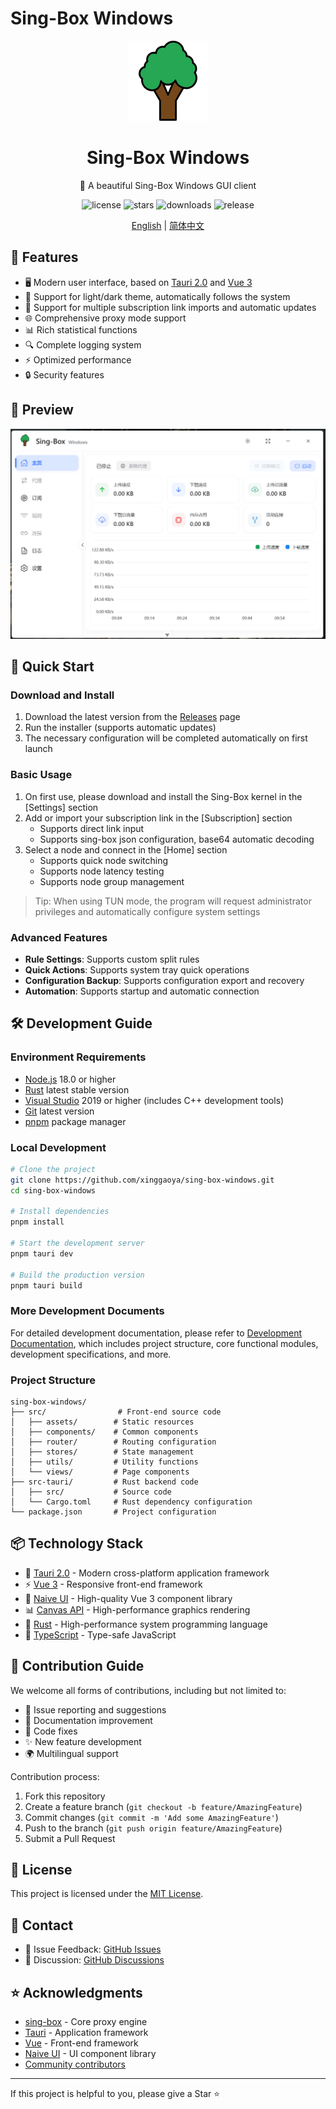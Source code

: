 # Sing-Box Windows

<div align="center">
    <img src="./src/assets/icon.png" alt="Sing-Box Windows Logo" width="128" height="128" />
    <h1>Sing-Box Windows</h1>
    <p>🚀 A beautiful Sing-Box Windows GUI client</p>
    <p>
        <img src="https://img.shields.io/github/license/xinggaoya/sing-box-windows" alt="license" />
        <img src="https://img.shields.io/github/stars/xinggaoya/sing-box-windows" alt="stars" />
        <img src="https://img.shields.io/github/downloads/xinggaoya/sing-box-windows/total" alt="downloads" />
        <img src="https://img.shields.io/github/v/release/xinggaoya/sing-box-windows" alt="release" />
    </p>
    <p>
        <a href="./README.md">English</a> | 
        <a href="./README_zh-CN.md">简体中文</a>
    </p>
</div>

## 🎯 Features

- 🖥️ Modern user interface, based on [Tauri 2.0](https://tauri.app/) and [Vue 3](https://vuejs.org/)
- 🌙 Support for light/dark theme, automatically follows the system
- 🔄 Support for multiple subscription link imports and automatic updates
- 🌐 Comprehensive proxy mode support
- 📊 Rich statistical functions
- 🔍 Complete logging system
- ⚡ Optimized performance
- 🔒 Security features

## 📸 Preview

<img src="./public/image.png" alt="sing-box-windows preview" width="800">

## 🚀 Quick Start

### Download and Install

1. Download the latest version from the [Releases](https://github.com/xinggaoya/sing-box-windows/releases) page
2. Run the installer (supports automatic updates)
3. The necessary configuration will be completed automatically on first launch

### Basic Usage

1. On first use, please download and install the Sing-Box kernel in the [Settings] section
2. Add or import your subscription link in the [Subscription] section
   - Supports direct link input
   - Supports sing-box json configuration, base64 automatic decoding
3. Select a node and connect in the [Home] section
   - Supports quick node switching
   - Supports node latency testing
   - Supports node group management

> Tip: When using TUN mode, the program will request administrator privileges and automatically configure system settings

### Advanced Features

- **Rule Settings**: Supports custom split rules
- **Quick Actions**: Supports system tray quick operations
- **Configuration Backup**: Supports configuration export and recovery
- **Automation**: Supports startup and automatic connection

## 🛠️ Development Guide

### Environment Requirements

- [Node.js](https://nodejs.org/) 18.0 or higher
- [Rust](https://www.rust-lang.org/) latest stable version
- [Visual Studio](https://visualstudio.microsoft.com/) 2019 or higher (includes C++ development tools)
- [Git](https://git-scm.com/) latest version
- [pnpm](https://pnpm.io/) package manager

### Local Development

```bash
# Clone the project
git clone https://github.com/xinggaoya/sing-box-windows.git
cd sing-box-windows

# Install dependencies
pnpm install

# Start the development server
pnpm tauri dev

# Build the production version
pnpm tauri build
```

### More Development Documents

For detailed development documentation, please refer to [Development Documentation](./docs/development.md), which includes project structure, core functional modules, development specifications, and more.

### Project Structure

```
sing-box-windows/
├── src/                # Front-end source code
│   ├── assets/        # Static resources
│   ├── components/    # Common components
│   ├── router/        # Routing configuration
│   ├── stores/        # State management
│   ├── utils/         # Utility functions
│   └── views/         # Page components
├── src-tauri/         # Rust backend code
│   ├── src/           # Source code
│   └── Cargo.toml     # Rust dependency configuration
└── package.json       # Project configuration
```

## 📦 Technology Stack

- 🎯 [Tauri 2.0](https://tauri.app/) - Modern cross-platform application framework
- ⚡ [Vue 3](https://vuejs.org/) - Responsive front-end framework
- 🎨 [Naive UI](https://www.naiveui.com/) - High-quality Vue 3 component library
- 📊 [Canvas API](https://developer.mozilla.org/en-US/docs/Web/API/Canvas_API) - High-performance graphics rendering
- 🦀 [Rust](https://www.rust-lang.org/) - High-performance system programming language
- 🔧 [TypeScript](https://www.typescriptlang.org/) - Type-safe JavaScript

## 🤝 Contribution Guide

We welcome all forms of contributions, including but not limited to:

- 🐛 Issue reporting and suggestions
- 📝 Documentation improvement
- 🔧 Code fixes
- ✨ New feature development
- 🌍 Multilingual support

Contribution process:

1. Fork this repository
2. Create a feature branch (`git checkout -b feature/AmazingFeature`)
3. Commit changes (`git commit -m 'Add some AmazingFeature'`)
4. Push to the branch (`git push origin feature/AmazingFeature`)
5. Submit a Pull Request

## 📄 License

This project is licensed under the [MIT License](LICENSE).

## 📮 Contact

- 📣 Issue Feedback: [GitHub Issues](https://github.com/xinggaoya/sing-box-windows/issues)
- 💬 Discussion: [GitHub Discussions](https://github.com/xinggaoya/sing-box-windows/discussions)

## ⭐ Acknowledgments

- [sing-box](https://github.com/SagerNet/sing-box) - Core proxy engine
- [Tauri](https://tauri.app/) - Application framework
- [Vue](https://vuejs.org/) - Front-end framework
- [Naive UI](https://www.naiveui.com/) - UI component library
- [Community contributors](https://github.com/xinggaoya/sing-box-windows/graphs/contributors)

---

If this project is helpful to you, please give a Star ⭐️
